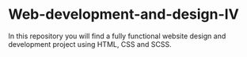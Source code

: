 # Web-development-and-design-IV
In this repository you will find a fully functional website design and development project using HTML, CSS and SCSS.
